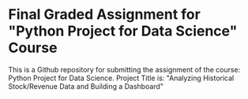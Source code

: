 # Final Graded Assignment for "Python Project for Data Science" Course

This is a Github repository for submitting the assignment of the course: Python Project for Data Science.
Project Title is: "Analyzing Historical Stock/Revenue Data and Building a Dashboard"

